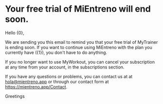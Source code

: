 # Your free trial of MiEntreno will end soon.

Hello {0},

We are sending you this email to remind you that your free trial of MyTrainer is ending soon. If you want to continue using MiEntreno with the plan you currently have ({1}), you don't have to do anything.

If you no longer want to use MyWorkout, you can cancel your subscription at any time from your account, in the subscriptions section.

If you have any questions or problems, you can contact us at at <hola@mientreno.app> or through our contact form at <https://mientreno.app/Contact>.

Greetings